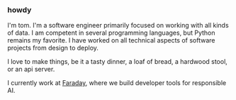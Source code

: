 ### howdy

I'm tom. I'm a software engineer primarily focused on working with all kinds of data. I am competent in several programming languages, but Python remains my favorite. I have worked on all technical aspects of software projects from design to deploy.

I love to make things, be it a tasty dinner, a loaf of bread, a hardwood stool, or an api server. 

I currently work at [Faraday](https://faraday.ai/), where we build developer tools for responsible AI. 
